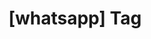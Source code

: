 ---
article_id: 0
description: List of articles under [whatsapp] tag.
image: http://huntingbears.com.ve/static/img/site/mstile-310x310.png
layout: tag
slug: whatsapp
title: '[whatsapp] Tag'
---